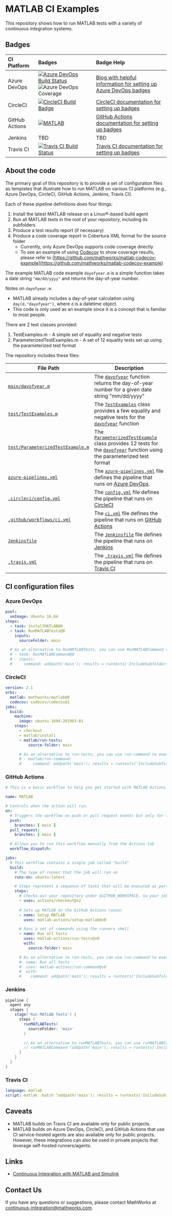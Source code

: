 

# MATLAB CI Examples

This repository shows how to run MATLAB tests with a variety of continuous integration systems.

## Badges

| **CI Platform** | **Badges** | **Badge Help** |
|:----------------|:-----------|:---------------|
| Azure DevOps | [![Azure DevOps Build Status](https://dev.azure.com/sifounak/MATLAB_Test/_apis/build/status/sifounak.Test_Repo?branchName=main)](https://dev.azure.com/sifounak/MATLAB_Test/_build/latest?definitionId=1&branchName=main) ![Azure DevOps Coverage](https://img.shields.io/azure-devops/coverage/sifounak/MATLAB_Test/1/main) | [Blog with helpful information for setting up Azure DevOps badges](https://gregorsuttie.com/2019/03/20/azure-devops-add-your-build-status-badges-to-your-wiki/) |
| CircleCI | [![CircleCI Build Badge](https://circleci.com/gh/sifounak/Test_Repo.svg?style=shield)](https://app.circleci.com/pipelines/github/sifounak/Test_Repo) | [CircleCI documentation for setting up badges](https://circleci.com/docs/2.0/status-badges/#generating-a-status-badge "CircleCI documentation for setting up badges") |
| GitHub Actions | [![MATLAB](https://github.com/acampbel/Test_Repo/workflows/MATLAB/badge.svg)](https://github.com/acampbel/Test_Repo/actions?query=workflow%3AMATLAB) | [GitHub Actions documentation for setting up badges](https://docs.github.com/en/actions/managing-workflow-runs/adding-a-workflow-status-badge) |
| Jenkins | TBD | TBD |
| Travis CI | [![Travis CI Build Status](https://travis-ci.com/sifounak/Test_Repo.svg?style=svg?branch=main)](https://travis-ci.com/sifounak/Test_Repo) | [Travis CI documentation for setting up badges](https://docs.travis-ci.com/user/status-images/ "Travis CI documentation for setting up badges") |

## About the code
The primary goal of this repository is to provide a set of configuration files as templates that illustrate how to run MATLAB on various CI platforms (e.g., Azure DevOps, CircleCI, GitHub Actions, Jenkins, Travis CI).

Each of these pipeline definitions does four things:

1. Install the latest MATLAB release on a Linux®-based build agent
2. Run all MATLAB tests in the root of your repository, including its subfolders
3. Produce a test results report (if necessary)
4. Produce a code coverage report in Cobertura XML format for the source folder
   * Currently, only Azure DevOps supports code coverage directly
   * To see an example of using [Codecov](https://about.codecov.io/) to show coverage results, please refer to [https://github.com/mathworks/matlab-codecov-example](https://github.com/mathworks/matlab-codecov-example)

The example MATLAB code example `dayofyear.m` is a simple function takes a date string `"mm/dd/yyyy"` and returns the day-of-year number.

Notes on `dayofyear.m`:
* MATLAB already includes a day-of-year calculation using `day(d,"dayofyear")`, where `d` is a datetime object.
* This code is only used as an example since it is a concept that is familiar to most people.

There are 2 test classes provided:
1. TestExamples.m - A simple set of equality and negative tests
2. ParameterizedTestExamples.m - A set of 12 equality tests set up using the parameterized test format

The repository includes these files:

| **File Path**              | **Description** |
|----------------------------|-----------------|
| [`main/dayofyear.m`](main/dayofyear.m) | The [`dayofyear`](main/dayofyear.m) function returns the day-of-year number for a given date string "mm/dd/yyyy" |
| [`test/TestExamples.m`](test/TestExamples.m) | The [`TestExamples`](test/TestExamples.m) class provides a few equality and negative tests for the [`dayofyear`](main/dayofyear.m) function |
| [`test/ParameterizedTestExample.m`](test/ParameterizedTestExample.m) | The [`ParameterizedTestExample`](test/ParameterizedTestExample.m) class provides 12 tests for the [`dayofyear`](main/dayofyear.m) function using the parameterized test format |
| [`azure-pipelines.yml`](azure-pipelines.yml) | The [`azure-pipelines.yml`](azure-pipelines.yml) file defines the pipeline that runs on [Azure DevOps](https://marketplace.visualstudio.com/items?itemName=MathWorks.matlab-azure-devops-extension). |
| [`.circleci/config.yml`](.circleci/config.yml) | The [`config.yml`](.circleci/config.yml) file defines the pipeline that runs on [CircleCI](https://circleci.com/orbs/registry/orb/mathworks/matlab) |
| [`.github/workflows/ci.yml`](.github/workflows/ci.yml) | The [`ci.yml`](.github/workflows/ci.yml) file defines the pipeline that runs on [GitHub Actions](https://github.com/matlab-actions/overview) |
| [`Jenkinsfile`](Jenkinsfile) | The [`Jenkinsfile`](Jenkinsfile) file defines the pipeline that runs on [Jenkins](https://plugins.jenkins.io/matlab/) |
| [`.travis.yml`](.travis.yml) | The [`.travis.yml`](.travis.yml) file defines the pipeline that runs on [Travis CI](https://docs.travis-ci.com/user/languages/matlab/) |

## CI configuration files

### Azure DevOps
```yml
pool:
  vmImage: Ubuntu 16.04
steps:
  - task: InstallMATLAB@0
  - task: RunMATLABTests@0
    inputs:
      sourceFolder: main

  # As an alternative to RunMATLABTests, you can use RunMATLABCommand to execute a MATLAB script, function, or statement.
  # - task: RunMATLABCommand@0
  #   inputs:
  #     command: addpath('main'); results = runtests('IncludeSubfolders', true); assertSuccess(results);
```

### CircleCI
```yml
version: 2.1
orbs:
  matlab: mathworks/matlab@0
  codecov: codecov/codecov@1
jobs:
  build:
    machine:
      image: ubuntu-1604:201903-01
    steps:
      - checkout
      - matlab/install
      - matlab/run-tests:
          source-folder: main

      # As an alternative to run-tests, you can use run-command to execute a MATLAB script, function, or statement.
      # - matlab/run-command:
      #     command: addpath('main'); results = runtests('IncludeSubfolders', true); assertSuccess(results);
```

### GitHub Actions
```yml
# This is a basic workflow to help you get started with MATLAB Actions

name: MATLAB

# Controls when the action will run. 
on:
  # Triggers the workflow on push or pull request events but only for the main branch
  push:
    branches: [ main ]
  pull_request:
    branches: [ main ]

  # Allows you to run this workflow manually from the Actions tab
  workflow_dispatch:

jobs:
  # This workflow contains a single job called "build"
  build:
    # The type of runner that the job will run on
    runs-on: ubuntu-latest

    # Steps represent a sequence of tasks that will be executed as part of the job
    steps:
      # Checks-out your repository under $GITHUB_WORKSPACE, so your job can access it
      - uses: actions/checkout@v2
      
      # Sets up MATLAB on the GitHub Actions runner
      - name: Setup MATLAB
        uses: matlab-actions/setup-matlab@v0

      # Runs a set of commands using the runners shell
      - name: Run all tests
        uses: matlab-actions/run-tests@v0
        with:
          source-folder: main

      # As an alternative to run-tests, you can use run-command to execute a MATLAB script, function, or statement.
      #- name: Run all tests
      #  uses: matlab-actions/run-command@v0
      #  with:
      #    command: addpath('main'); results = runtests('IncludeSubfolders', true); assertSuccess(results);
```

### Jenkins
```groovy
pipeline {
  agent any
  stages {
    stage('Run MATLAB Tests') {
      steps {
        runMATLABTests(
          sourceFolder: 'main'
        )

        // As an alternative to runMATLABTests, you can use runMATLABCommand to execute a MATLAB script, function, or statement.
        // runMATLABCommand "addpath('main'); results = runtests('IncludeSubfolders', true); assertSuccess(results);"
      }
    }
  }
}
```

### Travis CI
```yml
language: matlab
script: matlab -batch "addpath('main'); results = runtests('IncludeSubfolders', true); assertSuccess(results);"
```



## Caveats
* MATLAB builds on Travis CI are available only for public projects.
* MATLAB builds on Azure DevOps, CircleCI, and GitHub Actions that use CI service-hosted agents are also available only for public projects. However, these integrations can also be used in private projects that leverage self-hosted runners/agents.

## Links
- [Continuous Integration with MATLAB and Simulink](https://www.mathworks.com/solutions/continuous-integration.html)

## Contact Us
If you have any questions or suggestions, please contact MathWorks at [continuous-integration@mathworks.com](mailto:continuous-integration@mathworks.com).
